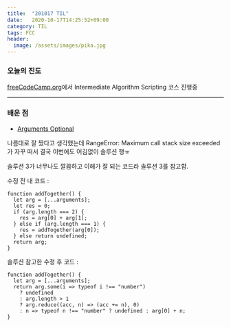```yaml
---
title:  "201017 TIL"
date:   2020-10-17T14:25:52+09:00
category: TIL
tags: FCC
header:
  image: /assets/images/pika.jpg
---
```


<h3>오늘의 진도</h3>

[freeCodeCamp.org](https://www.freecodecamp.org/)에서 Intermediate Algorithm Scripting 코스 진행중

<hr>

<h3>배운 점</h3>

 - [Arguments Optional](https://www.freecodecamp.org/learn/javascript-algorithms-and-data-structures/intermediate-algorithm-scripting/arguments-optional)

나름대로 잘 짰다고 생각했는데 RangeError: Maximum call stack size exceeded 가 자꾸 떠서 결국 이번에도 어김없이 솔루션 행ㅠ

솔루션 3가 너무나도 깔끔하고 이해가 잘 되는 코드라 솔루션 3를 참고함.

수정 전 내 코드 : 

```
function addTogether() {
  let arg = [...arguments];
  let res = 0;
  if (arg.length === 2) {
    res = arg[0] + arg[1];
  } else if (arg.length === 1) {
    res = addTogether(arg[0]);
  } else return undefined;
  return arg;
}
```

솔루션 참고한 수정 후 코드 :

```
function addTogether() {
  let arg = [...arguments];
  return arg.some(i => typeof i !== "number")
    ? undefined
    : arg.length > 1
    ? arg.reduce((acc, n) => (acc += n), 0)
    : n => typeof n !== "number" ? undefined : arg[0] + n;
}
```
